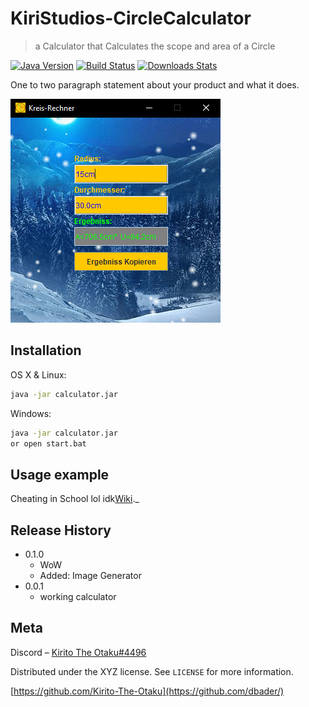 # KiriStudios-CircleCalculator
> a Calculator that Calculates the scope and area of a Circle

[![Java Version][java-image]][java-url]
[![Build Status][travis-image]][travis-url]
[![Downloads Stats][java-downloads]][java-url]

One to two paragraph statement about your product and what it does.

![](https://raw.githubusercontent.com/Kirito-The-Otaku/KiriStudios-CircleCalculator/main/kreis.PNG)

## Installation

OS X & Linux:

```sh
java -jar calculator.jar
```

Windows:

```sh
java -jar calculator.jar
or open start.bat
```

## Usage example

Cheating in School lol
idk[Wiki][wiki]._

## Release History

* 0.1.0
    * WoW
    * Added: Image Generator
* 0.0.1
    * working calculator

## Meta

Discord – [Kirito The Otaku#4496](https://twitter.com/dbader_org)

Distributed under the XYZ license. See ``LICENSE`` for more information.

[https://github.com/Kirito-The-Otaku](https://github.com/dbader/)

<!-- Markdown link & img dfn's -->
[java-image]: https://img.shields.io/badge/JDK-v15.0.2-important
[java-url]: https://imlazy.com/
[java-downloads]: https://img.shields.io/github/downloads/Kirito-The-Otaku/KiriStudios-CircleCalculator/total
[travis-image]: https://img.shields.io/travis/dbader/node-datadog-metrics/master.svg?style=flat-square
[travis-url]: https://travis-ci.org/dbader/node-datadog-metrics
[wiki]: https://github.com/Kirito-The-Otaku/
